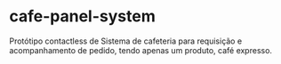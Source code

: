 # cafe-panel-system
Protótipo contactless de Sistema de cafeteria para requisição e acompanhamento de pedido, tendo apenas um produto, café expresso.

